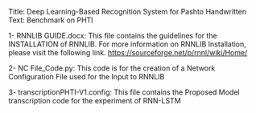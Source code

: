 Title: Deep Learning-Based Recognition System for Pashto Handwritten Text: Benchmark on PHTI

1- RNNLIB GUIDE.docx: This file contains the guidelines for the INSTALLATION of RNNLIB. For more information on RNNLIB Installation, please visit the following link.
https://sourceforge.net/p/rnnl/wiki/Home/

2- NC File_Code.py: This code is for the creation of a Network Configuration File used for the Input to RNNLIB

3- transcriptionPHTI-V1.config: This file  contains the Proposed Model transcription code for the experiment of RNN-LSTM 
